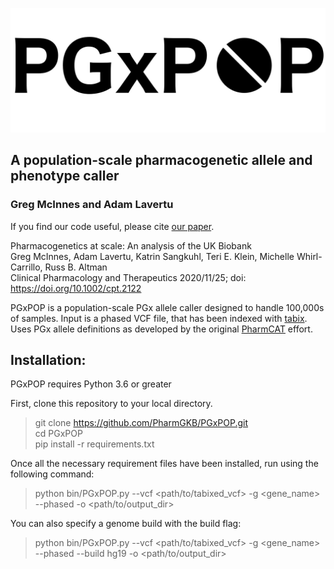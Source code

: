 ![PGX_POP_logo](logo/PGxPop_logo.png)
## A population-scale pharmacogenetic allele and phenotype caller  
### Greg McInnes and Adam Lavertu  

If you find our code useful, please cite [our paper](https://www.biorxiv.org/content/10.1101/2020.05.30.125583v2).

Pharmacogenetics at scale: An analysis of the UK Biobank<br />
Greg McInnes, Adam Lavertu, Katrin Sangkuhl, Teri E. Klein, Michelle Whirl-Carrillo, Russ B. Altman<br />
Clinical Pharmacology and Therapeutics 2020/11/25; doi: https://doi.org/10.1002/cpt.2122<br />

PGxPOP is a population-scale PGx allele caller designed to handle 100,000s of samples. Input is a phased VCF file, that has been indexed with [tabix](http://www.htslib.org/doc/tabix.html). 
Uses PGx allele definitions as developed by the original [PharmCAT](https://github.com/PharmGKB/PharmCAT) effort.

## Installation:

PGxPOP requires Python 3.6 or greater

First, clone this repository to your local directory.

> git clone https://github.com/PharmGKB/PGxPOP.git  
> cd PGxPOP  
> pip install -r requirements.txt

Once all the necessary requirement files have been installed, run using the following command:

> python bin/PGxPOP.py --vcf <path/to/tabixed_vcf> -g <gene_name> --phased -o <path/to/output_dir>

You can also specify a genome build with the build flag:

> python bin/PGxPOP.py --vcf <path/to/tabixed_vcf> -g <gene_name> --phased --build hg19 -o <path/to/output_dir>


